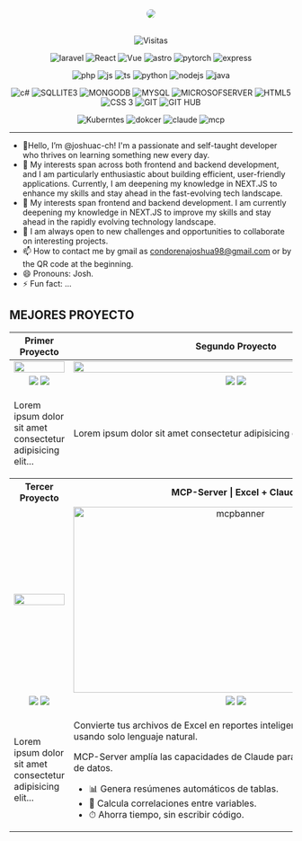 <div align="center">
    <img src="https://github.com/user-attachments/assets/c33975c1-b8b3-4518-ab25-78634c52b50c"  style="border-radius: 15px;">
    
    
  <!--  <img src="https://github.com/user-attachments/assets/f66c0014-2fb8-4194-b851-d2d96d5d4936"  style="border-radius: 15px;" SECUNDARIO>-->
  <!-- <img src="https://github.com/joshuac-ch/joshuac-ch/assets/132742651/f7a4abdc-a628-4cc7-ba28-53faaec4046a"  style="border-radius: 15px;" PRINCIAPL>-->
</div>

<!--
|JavaScript|   BUSCARJava   |  Python  |    C#    |    R     |   PHP    | LARAVEL  |   .NET   |  Unity  |  
|----------|----------|----------|----------|----------|----------|----------|----------|---------|










| MONGODB  |  Mysql   |SQLSERVER | BUSTCAR  COBOL  |    HTML  |    CSS   | SQLITE3|BUSCAR   STARUML | BOOSTRAP|
|     VISUAL STUDIO   | VISUAL STUDIO CODE  |    GIT   |   GITHUB |
-->
<div align="center">    

<br>
<!--![UNITY](https://img.shields.io/badge/-Unity-%23512BD4?logo=unity&logoColor=%23FFFFFF&logoSize=20&labelColor=black&color=white) -->

![Visitas](https://komarev.com/ghpvc/?username=joshuac-ch&label=View%20Profile&color=5c3eab&style=flat-square)

![laravel](https://img.shields.io/badge/Laravel-%23FF2D20?style=for-the-badge&logo=laravel&logoColor=%23FF2D20&labelColor=white&color=%23FF2D20)
![React](https://img.shields.io/badge/React-white?style=for-the-badge&logo=react&logoColor=%2361DAFB)
![Vue](https://img.shields.io/badge/Vue.js-white?style=for-the-badge&logo=vuedotjs&logoColor=%234FC08D)
![astro](https://img.shields.io/badge/Astro-white?style=for-the-badge&logo=astro&logoColor=%235C2EDE&labelColor=black&color=black)
![pytorch](https://img.shields.io/badge/PyTorcht-%23EE4C2C?style=for-the-badge&logo=pytorch&color=white)
![express](https://img.shields.io/badge/Express%20JS-%23000000?style=for-the-badge&logo=express)

![php](https://img.shields.io/badge/PHP-white?style=for-the-badge&logo=php&labelColor=white)
![js](https://img.shields.io/badge/javascript-black?style=for-the-badge&logo=javascript&logoColor=%23F7DF1E)
![ts](https://img.shields.io/badge/TypeScript-%233178C6?style=for-the-badge&logo=typescript&color=white)
![python](https://img.shields.io/badge/Python-white?style=for-the-badge&logo=python&logoColor=%233776AB)
![nodejs](https://img.shields.io/badge/node%20js-white?style=for-the-badge&logo=nodedotjs&labelColor=white&color=%235FA04E)
![java](https://img.shields.io/badge/java-white?style=for-the-badge&logo=coffeescript&logoColor=ED8B00)

![c#](https://img.shields.io/badge/-C%20sharp%20-%23512BD4?logo=csharp&logoColor=%23512BD4&logoSize=20&labelColor=white&color=%23512BD4)
![SQLLITE3](https://img.shields.io/badge/-SQLite3-%23512BD4?logo=sqlite&logoColor=%23003B57&logoSize=20&labelColor=white&color=%23003B57)
![MONGODB](https://img.shields.io/badge/-MongoDB-%23512BD4?logo=mongodb&logoColor=%2347A248&logoSize=20&labelColor=white&color=%2347A248)
![MYSQL](https://img.shields.io/badge/-MySQL-%23512BD4?logo=mysql&logoColor=%234479A1&logoSize=20&labelColor=white&color=%234479A1)
![MICROSOFSERVER](https://img.shields.io/badge/-Microsoft%20SQL%20Server-%23512BD4?logo=microsoftsqlserver&logoColor=%23CC2927&logoSize=20&labelColor=white&color=%23CC2927)
![HTML5](https://img.shields.io/badge/-HTML%205-%23512BD4?logo=html5&logoColor=%23E34F26&logoSize=20&labelColor=white&color=%23E34F26)
![CSS 3](https://img.shields.io/badge/-CSS-%23512BD4?logo=css3&logoColor=%231572B6&logoSize=20&labelColor=white&color=%231572B6)
![GIT](https://img.shields.io/badge/-Git-%23512BD4?logo=git&logoColor=%23F05032&logoSize=20&labelColor=white&color=%23F05032)
![GIT HUB](https://img.shields.io/badge/-GitHub-%23512BD4?logo=github&logoColor=%23181717&logoSize=20&labelColor=white&color=%23181717)

![Kuberntes](https://img.shields.io/badge/Kubernetes-326CE5?style=for-the-badge&logo=Kubernetes&logoColor=white)
![dokcer](https://img.shields.io/badge/docker-257bd6?style=for-the-badge&logo=docker&logoColor=white)
![claude](https://img.shields.io/badge/Claude-%23D97757?style=for-the-badge&logo=claude&logoColor=white)
![mcp](https://img.shields.io/badge/Model%20Context%20Protocol-white?style=for-the-badge&logo=modelcontextprotocol&logoColor=black)

</div>

---------------------------------------

- 👋Hello, I’m @joshuac-ch! I'm a passionate and self-taught developer who thrives on learning something new every day.
- 👀 My interests span across both frontend and backend development, and I am particularly enthusiastic about building efficient, user-friendly applications. Currently, I am deepening my knowledge in NEXT.JS to enhance my skills and stay ahead in the fast-evolving tech landscape.
- 🌱 My interests span frontend and backend development. I am currently deepening my knowledge in NEXT.JS to improve my skills and stay ahead in the rapidly evolving technology landscape.
- 💞️ I am always open to new challenges and opportunities to collaborate on interesting projects.
- 📫 How to contact me by gmail as condorenajoshua98@gmail.com or by the QR code at the beginning.
- 😄 Pronouns: Josh.
- ⚡ Fun fact: ...


MEJORES PROYECTO
----------------


<table width="100%">
  <thead>
    <tr>
      <th width="50%">Primer Proyecto</th>
      <th width="50%">Segundo Proyecto</th>
    </tr>
  </thead>
  <tbody>
    <!-- Fila de imágenes -->
    <tr>
      <td align="center"><img src="https://i.pinimg.com/564x/df/b9/ea/dfb9eaee5de43642134e5a37644ba438.jpg" width="100%" ></td>
      <td align="center"><img src="https://i.pinimg.com/564x/df/b9/ea/dfb9eaee5de43642134e5a37644ba438.jpg" width="100%"></td>
    </tr>
    <!-- Fila de botones -->
    <tr align="center">
      <td>
        <img src="https://img.shields.io/badge/-Codigo%20-%23512BD4?logo=github&logoColor=181717&labelColor=white&color=181717">
        <img src="https://img.shields.io/badge/-Muestra%20-%23512BD4?logo=github&logoColor=181717&labelColor=white&color=181717">
      </td>
      <td>
        <img src="https://img.shields.io/badge/-Codigo%20-%23512BD4?logo=github&logoColor=181717&labelColor=white&color=181717">
        <img src="https://img.shields.io/badge/-Muestra%20-%23512BD4?logo=github&logoColor=181717&labelColor=white&color=181717">
      </td>
    </tr>
    <!-- Fila de descripciones -->
    <tr>
      <td><p>Lorem ipsum dolor sit amet consectetur adipisicing elit...</p></td>
      <td><p>Lorem ipsum dolor sit amet consectetur adipisicing elit...</p></td>
    </tr>
    <!-- Segunda fila -->
    <tr>
      <th>Tercer Proyecto</th>
      <th>MCP-Server | Excel + Claude</th>
    </tr>
    <!-- Fila de imágenes -->
     <tr>
      <td align="center"><img src="https://i.pinimg.com/564x/df/b9/ea/dfb9eaee5de43642134e5a37644ba438.jpg" width="100%"></td>
      <td align="center"> <img width="578" height="331" alt="mcpbanner" src="https://github.com/user-attachments/assets/3b71759a-bcb8-40a5-bb06-b362316c25c7" /></td>
    </tr>
    <!-- Fila de botones -->
    <tr align="center">
      <td>
        <img src="https://img.shields.io/badge/-Codigo%20-%23512BD4?logo=github&logoColor=181717&labelColor=white&color=181717">
        <img src="https://img.shields.io/badge/-Muestra%20-%23512BD4?logo=github&logoColor=181717&labelColor=white&color=181717">
      </td>
      <td>
        <img src="https://img.shields.io/badge/-Codigo%20-%23512BD4?logo=github&logoColor=181717&labelColor=white&color=181717">
        <img src="https://img.shields.io/badge/-Muestra%20-%23512BD4?logo=github&logoColor=181717&labelColor=white&color=181717">
      </td>
    </tr>
    <!-- Fila de descripciones -->
    <tr>
      <td><p>Lorem ipsum dolor sit amet consectetur adipisicing elit...</p></td>
      <td>
          <p>Convierte tus archivos de Excel en reportes inteligentes en segundos usando solo lenguaje natural.</p>
          <p>MCP-Server amplía las capacidades de Claude para análisis y visualización de datos.</p>
          <ul>
              <li>📊 Genera resúmenes automáticos de tablas.</li>
              <li>🔗 Calcula correlaciones entre variables.</li>
              <li>⏱ Ahorra tiempo, sin escribir código.</li>
          </ul>
      </td>
    </tr>
  </tbody>
</table>


<!---
joshuac-ch/joshuac-ch is a ✨ special ✨ repository because its `README.md` (this file) appears on your GitHub profile.
You can click the Preview link to take a look at your changes.
--->
